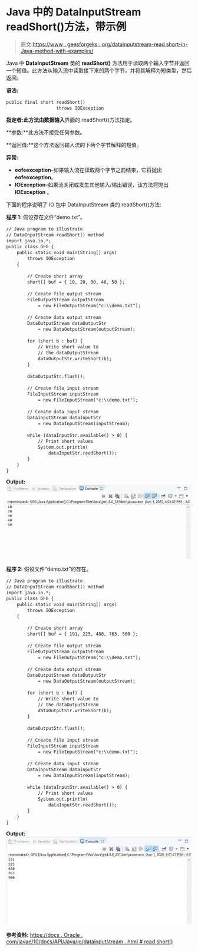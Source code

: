 # Java 中的 DataInputStream readShort()方法，带示例

> 原文:[https://www . geesforgeks . org/datainputstream-read short-in-Java-method-with-examples/](https://www.geeksforgeeks.org/datainputstream-readshort-method-in-java-with-examples/)

Java 中 **DataInputStream** 类的 **readShort()** 方法用于读取两个输入字节并返回一个短值。此方法从输入流中读取接下来的两个字节，并将其解释为短类型，然后返回。

**语法:**

```
public final short readShort()
                   throws IOException

```

**指定者:**此方法由**数据输入**界面的 readShort()方法指定。

**参数:**此方法不接受任何参数。

**返回值:**这个方法返回输入流的下两个字节解释的短值。

**异常:**

*   **eofeexception**–如果输入流在读取两个字节之前结束，它将抛出**eofeexception**。
*   **IOException**–如果流关闭或发生其他输入/输出错误，该方法将抛出 **IOException** 。

下面的程序说明了 IO 包中 DataInputStream 类的 readShort()方法:

**程序 1:** 假设存在文件“demo.txt”。

```
// Java program to illustrate
// DataInputStream readShort() method
import java.io.*;
public class GFG {
    public static void main(String[] args)
        throws IOException
    {

        // Create short array
        short[] buf = { 10, 20, 30, 40, 50 };

        // Create file output stream
        FileOutputStream outputStream
            = new FileOutputStream("c:\\demo.txt");

        // Create data output stream
        DataOutputStream dataOutputStr
            = new DataOutputStream(outputStream);

        for (short b : buf) {
            // Write short value to
            // the dataOutputStream
            dataOutputStr.writeShort(b);
        }

        dataOutputStr.flush();

        // Create file input stream
        FileInputStream inputStream
            = new FileInputStream("c:\\demo.txt");

        // Create data input stream
        DataInputStream dataInputStr
            = new DataInputStream(inputStream);

        while (dataInputStr.available() > 0) {
            // Print short values
            System.out.println(
                dataInputStr.readShort());
        }
    }
}
```

**Output:**[![](img/98d01815e18f1d4695b2ac747d3c2631.png)](https://media.geeksforgeeks.org/wp-content/uploads/20200601160851/data_int-1.png)

**程序 2:** 假设文件“demo.txt”的存在。

```
// Java program to illustrate
// DataInputStream readShort() method
import java.io.*;
public class GFG {
    public static void main(String[] args)
        throws IOException
    {

        // Create short array
        short[] buf = { 191, 225, 480, 763, 500 };

        // Create file output stream
        FileOutputStream outputStream
            = new FileOutputStream("c:\\demo.txt");

        // Create data output stream
        DataOutputStream dataOutputStr
            = new DataOutputStream(outputStream);

        for (short b : buf) {
            // Write short value to
            // the dataOutputStream
            dataOutputStr.writeShort(b);
        }

        dataOutputStr.flush();

        // Create file input stream
        FileInputStream inputStream
            = new FileInputStream("c:\\demo.txt");

        // Create data input stream
        DataInputStream dataInputStr
            = new DataInputStream(inputStream);

        while (dataInputStr.available() > 0) {
            // Print short values
            System.out.println(
                dataInputStr.readShort());
        }
    }
}
```

**Output:**[![](img/3501e61a3806396ed45a6f3c52e1832e.png)](https://media.geeksforgeeks.org/wp-content/uploads/20200601160911/data_int-2.png)

**参考资料:**
[https://docs . Oracle . com/javae/10/docs/API/Java/io/datainputstream . html # read short()](https://docs.oracle.com/javase/10/docs/api/java/io/DataInputStream.html#readShort())
